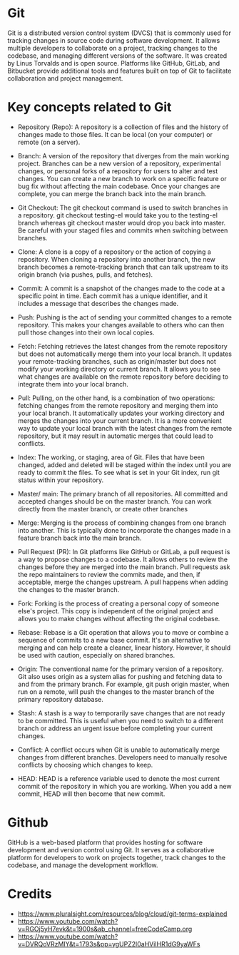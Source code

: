 # Git

Git is a distributed version control system (DVCS) that is commonly used for tracking changes in source code during software development. It allows multiple developers to collaborate on a project, tracking changes to the codebase, and managing different versions of the software.
It was created by Linus Torvalds and is open source. Platforms like GitHub, GitLab, and Bitbucket provide additional tools and features built on top of Git to facilitate collaboration and project management.

# Key concepts related to Git

- Repository (Repo): A repository is a collection of files and the history of changes made to those files. It can be local (on your computer) or remote (on a server).

- Branch: A version of the repository that diverges from the main working project. Branches can be a new version of a repository, experimental changes, or personal forks of a repository for users to alter and test changes. You can create a new branch to work on a specific feature or bug fix without affecting the main codebase. Once your changes are complete, you can merge the branch back into the main branch.
  
- Git Checkout: The git checkout command is used to switch branches in a repository. git checkout testing-el would take you to the testing-el branch whereas git checkout master would drop you back into master. Be careful with your staged files and commits when switching between branches.
  
- Clone: A clone is a copy of a repository or the action of copying a repository. When cloning a repository into another branch, the new branch becomes a remote-tracking branch that can talk upstream to its origin branch (via pushes, pulls, and fetches).

- Commit: A commit is a snapshot of the changes made to the code at a specific point in time. Each commit has a unique identifier, and it includes a message that describes the changes made.

- Push: Pushing is the act of sending your committed changes to a remote repository. This makes your changes available to others who can then pull those changes into their own local copies.

- Fetch: Fetching retrieves the latest changes from the remote repository but does not automatically merge them into your local branch. It updates your remote-tracking branches, such as origin/master but does not modify your working directory or current branch. It allows you to see what changes are available on the remote repository before deciding to integrate them into your local branch.

- Pull: Pulling, on the other hand, is a combination of two operations: fetching changes from the remote repository and merging them into your local branch. It automatically updates your working directory and merges the changes into your current branch. It is a more convenient way to update your local branch with the latest changes from the remote repository, but it may result in automatic merges that could lead to conflicts.

- Index: The working, or staging, area of Git. Files that have been changed, added and deleted will be staged within the index until you are ready to commit the files. To see what is set in your Git index, run git status within your repository. 

- Master/ main: The primary branch of all repositories. All committed and accepted changes should be on the master branch. You can work directly from the master branch, or create other branches

- Merge: Merging is the process of combining changes from one branch into another. This is typically done to incorporate the changes made in a feature branch back into the main branch.

- Pull Request (PR): In Git platforms like GitHub or GitLab, a pull request is a way to propose changes to a codebase. It allows others to review the changes before they are merged into the main branch. Pull requests ask the repo maintainers to review the commits made, and then, if acceptable, merge the changes upstream. A pull happens when adding the changes to the master branch.

- Fork: Forking is the process of creating a personal copy of someone else's project. This copy is independent of the original project and allows you to make changes without affecting the original codebase. 

- Rebase: Rebase is a Git operation that allows you to move or combine a sequence of commits to a new base commit. It's an alternative to merging and can help create a cleaner, linear history. However, it should be used with caution, especially on shared branches.

- Origin: The conventional name for the primary version of a repository. Git also uses origin as a system alias for pushing and fetching data to and from the primary branch. For example, git push origin master, when run on a remote, will push the changes to the master branch of the primary repository database.

- Stash: A stash is a way to temporarily save changes that are not ready to be committed. This is useful when you need to switch to a different branch or address an urgent issue before completing your current changes.

- Conflict: A conflict occurs when Git is unable to automatically merge changes from different branches. Developers need to manually resolve conflicts by choosing which changes to keep.

- HEAD: HEAD is a reference variable used to denote the most current commit of the repository in which you are working. When you add a new commit, HEAD will then become that new commit.

# Github

GitHub is a web-based platform that provides hosting for software development and version control using Git. It serves as a collaborative platform for developers to work on projects together, track changes to the codebase, and manage the development workflow. 


# Credits

 - https://www.pluralsight.com/resources/blog/cloud/git-terms-explained
 - https://www.youtube.com/watch?v=RGOj5yH7evk&t=1900s&ab_channel=freeCodeCamp.org
 - https://www.youtube.com/watch?v=DVRQoVRzMIY&t=1793s&pp=ygUPZ2l0aHViIHR1dG9yaWFs